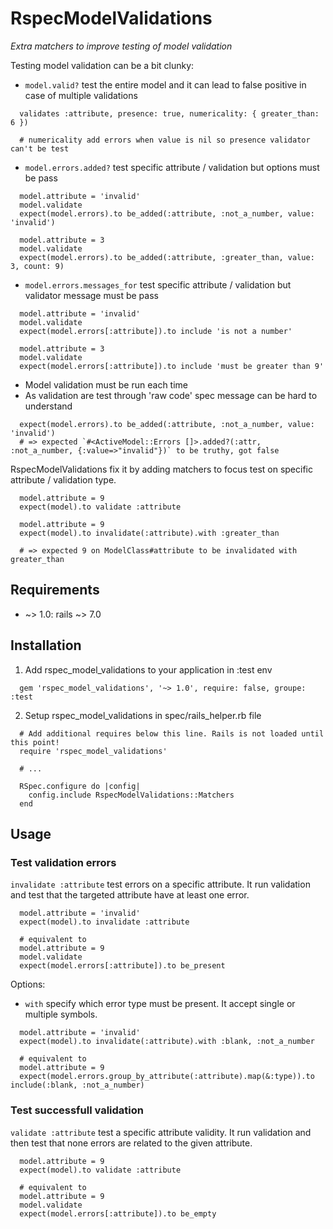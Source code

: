 # RspecModelValidations

*Extra matchers to improve testing of model validation*

Testing model validation can be a bit clunky:

* `model.valid?` test the entire model and it can lead to false positive in case of multiple validations

```
  validates :attribute, presence: true, numericality: { greater_than: 6 })

  # numericality add errors when value is nil so presence validator can't be test
```

* `model.errors.added?` test specific attribute / validation but options must be pass

```
  model.attribute = 'invalid'
  model.validate
  expect(model.errors).to be_added(:attribute, :not_a_number, value: 'invalid')

  model.attribute = 3
  model.validate
  expect(model.errors).to be_added(:attribute, :greater_than, value: 3, count: 9)
```

* `model.errors.messages_for` test specific attribute / validation but validator message must be pass

```
  model.attribute = 'invalid'
  model.validate
  expect(model.errors[:attribute]).to include 'is not a number'

  model.attribute = 3
  model.validate
  expect(model.errors[:attribute]).to include 'must be greater than 9'
```
* Model validation must be run each time
* As validation are test through 'raw code' spec message can be hard to understand

```
  expect(model.errors).to be_added(:attribute, :not_a_number, value: 'invalid')
  # => expected `#<ActiveModel::Errors []>.added?(:attr, :not_a_number, {:value=>"invalid"})` to be truthy, got false
```

RspecModelValidations fix it by adding matchers to focus test on specific attribute / validation type.

```
  model.attribute = 9
  expect(model).to validate :attribute

  model.attribute = 9
  expect(model).to invalidate(:attribute).with :greater_than

  # => expected 9 on ModelClass#attribute to be invalidated with greater_than
```

## Requirements

* ~> 1.0: rails ~> 7.0

## Installation

1. Add rspec_model_validations to your application in :test env

```
  gem 'rspec_model_validations', '~> 1.0', require: false, groupe: :test
```

2. Setup rspec_model_validations in spec/rails_helper.rb file

```
  # Add additional requires below this line. Rails is not loaded until this point!
  require 'rspec_model_validations'

  # ...

  RSpec.configure do |config|
    config.include RspecModelValidations::Matchers
  end
```

## Usage

### Test validation errors

`invalidate :attribute` test errors on a specific attribute.
It run validation and test that the targeted attribute have at least one error.

```
  model.attribute = 'invalid'
  expect(model).to invalidate :attribute

  # equivalent to
  model.attribute = 9
  model.validate
  expect(model.errors[:attribute]).to be_present
```

Options:

* `with` specify which error type must be present. It accept single or multiple symbols.

```
  model.attribute = 'invalid'
  expect(model).to invalidate(:attribute).with :blank, :not_a_number

  # equivalent to
  model.attribute = 9
  expect(model.errors.group_by_attribute(:attribute).map(&:type)).to include(:blank, :not_a_number)
```

### Test successfull validation

`validate :attribute` test a specific attribute validity.
It run validation and then test that none errors are related to the given attribute.

```
  model.attribute = 9
  expect(model).to validate :attribute

  # equivalent to
  model.attribute = 9
  model.validate
  expect(model.errors[:attribute]).to be_empty
```
